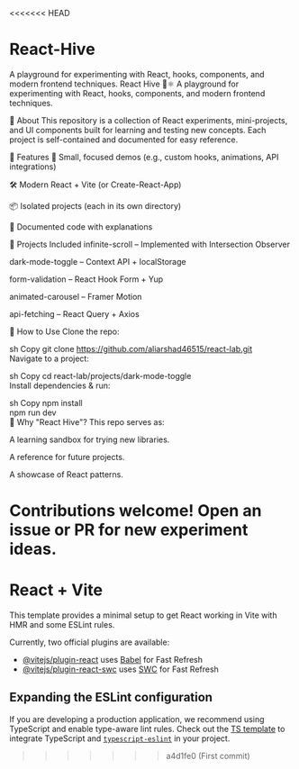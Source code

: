 <<<<<<< HEAD
# React-Hive
A playground for experimenting with React, hooks, components, and modern frontend techniques.
React Hive 🧪⚛️
A playground for experimenting with React, hooks, components, and modern frontend techniques.

🔹 About
This repository is a collection of React experiments, mini-projects, and UI components built for learning and testing new concepts. Each project is self-contained and documented for easy reference.

🔹 Features
🧪 Small, focused demos (e.g., custom hooks, animations, API integrations)

🛠️ Modern React + Vite (or Create-React-App)

📦 Isolated projects (each in its own directory)

📝 Documented code with explanations

🔹 Projects Included
infinite-scroll – Implemented with Intersection Observer

dark-mode-toggle – Context API + localStorage

form-validation – React Hook Form + Yup

animated-carousel – Framer Motion

api-fetching – React Query + Axios

🔹 How to Use
Clone the repo:

sh
Copy
git clone https://github.com/aliarshad46515/react-lab.git  
Navigate to a project:

sh
Copy
cd react-lab/projects/dark-mode-toggle  
Install dependencies & run:

sh
Copy
npm install  
npm run dev  
🔹 Why "React Hive"?
This repo serves as:

A learning sandbox for trying new libraries.

A reference for future projects.

A showcase of React patterns.

Contributions welcome! Open an issue or PR for new experiment ideas.
=======
# React + Vite

This template provides a minimal setup to get React working in Vite with HMR and some ESLint rules.

Currently, two official plugins are available:

- [@vitejs/plugin-react](https://github.com/vitejs/vite-plugin-react/blob/main/packages/plugin-react/README.md) uses [Babel](https://babeljs.io/) for Fast Refresh
- [@vitejs/plugin-react-swc](https://github.com/vitejs/vite-plugin-react-swc) uses [SWC](https://swc.rs/) for Fast Refresh

## Expanding the ESLint configuration

If you are developing a production application, we recommend using TypeScript and enable type-aware lint rules. Check out the [TS template](https://github.com/vitejs/vite/tree/main/packages/create-vite/template-react-ts) to integrate TypeScript and [`typescript-eslint`](https://typescript-eslint.io) in your project.
>>>>>>> a4d1fe0 (First commit)
